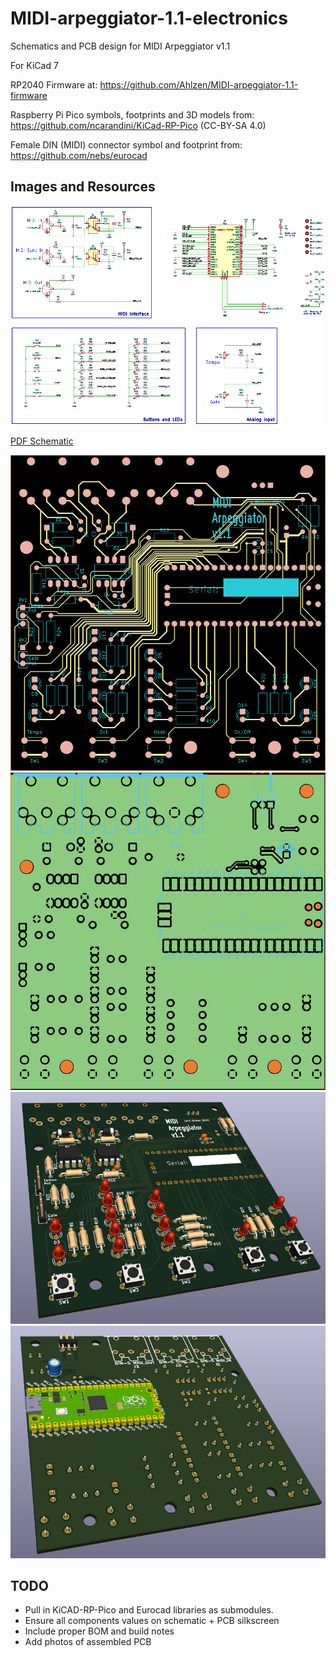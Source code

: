 # MIDI-arpeggiator-1.1-electronics
Schematics and PCB design for MIDI Arpeggiator v1.1

For KiCad 7

RP2040 Firmware at:
https://github.com/Ahlzen/MIDI-arpeggiator-1.1-firmware

Raspberry Pi Pico symbols, footprints and 3D models from:
https://github.com/ncarandini/KiCad-RP-Pico
(CC-BY-SA 4.0)

Female DIN (MIDI) connector symbol and footprint from:
https://github.com/nebs/eurocad

## Images and Resources

![Schematic](Images/ArpeggiatorV1.1-schematic-preview.png)

[PDF Schematic](Images/ArpeggiatorV1.1.pdf)

![PCB Front](Images/ArpeggiatorV1.1-front.png)
![PCB Back](Images/ArpeggiatorV1.1-back.png)
![PCB Front (3D view)](Images/ArpeggiatorV1.1-3d-front.png)
![PCB Back (3D view)](Images/ArpeggiatorV1.1-3d-back.png)

## TODO

* Pull in KiCAD-RP-Pico and Eurocad libraries as submodules.
* Ensure all components values on schematic + PCB silkscreen
* Include proper BOM and build notes
* Add photos of assembled PCB
